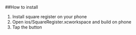 ##How to install

1. Install square register on your phone
2. Open ios/SquareRegister.xcworkspace and build on phone
3. Tap the button